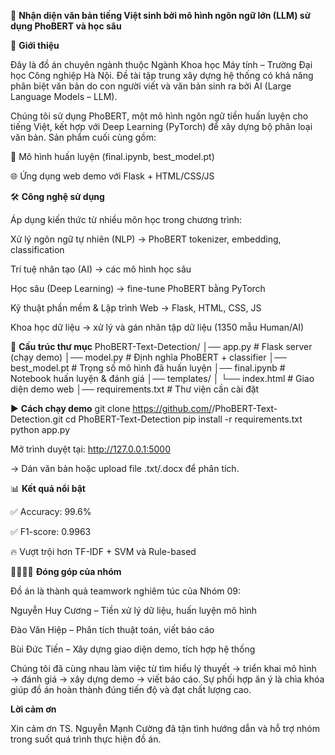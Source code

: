 🚀 **Nhận diện văn bản tiếng Việt sinh bởi mô hình ngôn ngữ lớn (LLM) sử dụng PhoBERT và học sâu**

📌 **Giới thiệu**

Đây là đồ án chuyên ngành thuộc Ngành Khoa học Máy tính – Trường Đại học Công nghiệp Hà Nội.
Đề tài tập trung xây dựng hệ thống có khả năng phân biệt văn bản do con người viết và văn bản sinh ra bởi AI (Large Language Models – LLM).

Chúng tôi sử dụng PhoBERT, một mô hình ngôn ngữ tiền huấn luyện cho tiếng Việt, kết hợp với Deep Learning (PyTorch) để xây dựng bộ phân loại văn bản.
Sản phẩm cuối cùng gồm:

📒 Mô hình huấn luyện (final.ipynb, best_model.pt)

🌐 Ứng dụng web demo với Flask + HTML/CSS/JS

🛠️ **Công nghệ sử dụng**

Áp dụng kiến thức từ nhiều môn học trong chương trình:

Xử lý ngôn ngữ tự nhiên (NLP) → PhoBERT tokenizer, embedding, classification

Trí tuệ nhân tạo (AI) → các mô hình học sâu

Học sâu (Deep Learning) → fine-tune PhoBERT bằng PyTorch

Kỹ thuật phần mềm & Lập trình Web → Flask, HTML, CSS, JS

Khoa học dữ liệu → xử lý và gán nhãn tập dữ liệu (1350 mẫu Human/AI)

📂 **Cấu trúc thư mục**
PhoBERT-Text-Detection/
│── app.py              # Flask server (chạy demo)
│── model.py            # Định nghĩa PhoBERT + classifier
│── best_model.pt       # Trọng số mô hình đã huấn luyện
│── final.ipynb         # Notebook huấn luyện & đánh giá
│── templates/
│   └── index.html      # Giao diện demo web
│── requirements.txt    # Thư viện cần cài đặt

▶️ **Cách chạy demo**
git clone https://github.com/<tenuser>/PhoBERT-Text-Detection.git
cd PhoBERT-Text-Detection
pip install -r requirements.txt
python app.py

Mở trình duyệt tại: http://127.0.0.1:5000

→ Dán văn bản hoặc upload file .txt/.docx để phân tích.

📊 **Kết quả nổi bật**

✅ Accuracy: 99.6%

✅ F1-score: 0.9963

🔥 Vượt trội hơn TF-IDF + SVM và Rule-based

👨‍👩‍👦‍👦 **Đóng góp của nhóm**

Đồ án là thành quả teamwork nghiêm túc của Nhóm 09:

Nguyễn Huy Cương – Tiền xử lý dữ liệu, huấn luyện mô hình

Đào Văn Hiệp – Phân tích thuật toán, viết báo cáo

Bùi Đức Tiến – Xây dựng giao diện demo, tích hợp hệ thống

Chúng tôi đã cùng nhau làm việc từ tìm hiểu lý thuyết → triển khai mô hình → đánh giá → xây dựng demo → viết báo cáo.
Sự phối hợp ăn ý là chìa khóa giúp đồ án hoàn thành đúng tiến độ và đạt chất lượng cao.

**Lời cảm ơn**

Xin cảm ơn TS. Nguyễn Mạnh Cường đã tận tình hướng dẫn và hỗ trợ nhóm trong suốt quá trình thực hiện đồ án.
